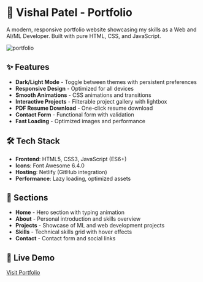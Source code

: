 # 🚀 Vishal Patel - Portfolio
A modern, responsive portfolio website showcasing my skills as a Web and AI/ML Developer. Built with pure HTML, CSS, and JavaScript.

![portfolio](https://github.com/user-attachments/assets/f59815d2-733f-4cbe-ba6a-95fe0a437e21)

## ✨ Features
- **Dark/Light Mode** - Toggle between themes with persistent preferences
- **Responsive Design** - Optimized for all devices
- **Smooth Animations** - CSS animations and transitions
- **Interactive Projects** - Filterable project gallery with lightbox
- **PDF Resume Download** - One-click resume download
- **Contact Form** - Functional form with validation
- **Fast Loading** - Optimized images and performance


## 🛠️ Tech Stack
- **Frontend**: HTML5, CSS3, JavaScript (ES6+)
- **Icons**: Font Awesome 6.4.0
- **Hosting**: Netlify (GitHub integration)
- **Performance**: Lazy loading, optimized assets

## 🎯 Sections
- **Home** - Hero section with typing animation
- **About** - Personal introduction and skills overview
- **Projects** - Showcase of ML and web development projects
- **Skills** - Technical skills grid with hover effects
- **Contact** - Contact form and social links

## 🚀 Live Demo
[Visit Portfolio](https://vishalpatelportfolio.netlify.app/)
